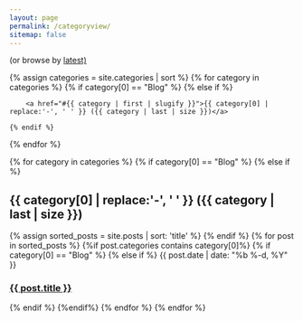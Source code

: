 ```yaml
---
layout: page
permalink: /categoryview/
sitemap: false
---
```

   
<div class="container" >
<div id="archives">
<p>(or browse by <a title="The complete archive of {{ site.name }}" href="{{ site.url}}{{site.baseurl}}/tech-notes">latest)</a></p>
</div>
</div>

<div>
{% assign categories = site.categories | sort %}
{% for category in categories %}
    {% if category[0] == "Blog" %}
    {% else if %}
        
        <a href="#{{ category | first | slugify }}">{{ category[0] | replace:'-', ' ' }} ({{ category | last | size }})</a>
        
    {% endif %} 
{% endfor %}
</div>
    
<div id="index">
{% for category in categories %}
    {% if category[0] == "Blog" %}
    {% else if %}
        <a name="{{ category[0] }}"></a><h2>{{ category[0] | replace:'-', ' ' }} ({{ category | last | size }}) </h2>
        {% assign sorted_posts = site.posts | sort: 'title' %}
    {% endif %} 
    {% for post in sorted_posts %}
        {%if post.categories contains category[0]%}
            {% if category[0] == "Blog" %}
            {% else if %}
            <span class="post-meta">{{ post.date | date: "%b %-d, %Y" }}</span>
            <h3><a href="{{ site.url }}{{site.baseurl}}{{ post.url }}" title="{{ post.title }}">{{ post.title }}</a></h3>
            {% endif %}  
        {%endif%}
  {% endfor %}
{% endfor %}
</div>